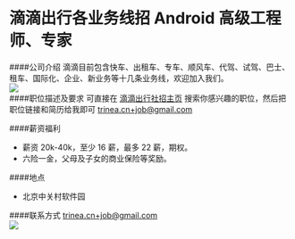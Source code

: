 滴滴出行各业务线招 Android 高级工程师、专家
==========

####公司介绍
滴滴目前包含快车、出租车、专车、顺风车、代驾、试驾、巴士、租车、国际化、企业、新业务等十几条业务线，欢迎加入我们。  
![](http://www.trinea.cn/wp-content/uploads/2016/10/mengdian2.jpg)  
####职位描述及要求
可直接在 [滴滴出行社招主页](http://job.xiaojukeji.com/social) 搜索你感兴趣的职位，然后把职位链接和简历给我即可 [trinea.cn+job@gmail.com](mailto:trinea.cn+job@gmail.com)  

####薪资福利
- 薪资 20k-40k，至少 16 薪，最多 22 薪，期权。  
- 六险一金，父母及子女的商业保险等奖励。   

####地点
- 北京中关村软件园  

####联系方式
[trinea.cn+job@gmail.com](mailto:trinea.cn+job@gmail.com)  
![](http://www.trinea.cn/wp-content/uploads/2016/10/mengdian3.jpg)  